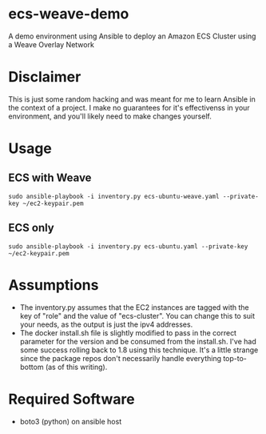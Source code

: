 # ecs-weave-demo
A demo environment using Ansible to deploy an Amazon ECS Cluster using a Weave Overlay Network

# Disclaimer
This is just some random hacking and was meant for me to learn Ansible in the context of a project.  I make no guarantees for it's effectivenss in your environment, and you'll likely need to make changes yourself.

# Usage
## ECS with Weave
```
sudo ansible-playbook -i inventory.py ecs-ubuntu-weave.yaml --private-key ~/ec2-keypair.pem
```
## ECS only
```
sudo ansible-playbook -i inventory.py ecs-ubuntu.yaml --private-key ~/ec2-keypair.pem
```
# Assumptions
- The inventory.py assumes that the EC2 instances are tagged with the key of "role" and the value of "ecs-cluster".  You can change this to suit your needs, as the output is just the ipv4 addresses.
- The docker install.sh file is slightly modified to pass in the correct parameter for the version and be consumed from the install.sh.  I've had some success rolling back to 1.8 using this technique.  It's a little strange since the package repos don't necessarily handle everything top-to-bottom (as of this writing).

# Required Software
- boto3 (python) on ansible host
